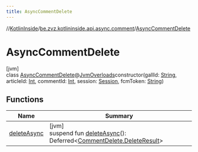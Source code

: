```yaml
---
title: AsyncCommentDelete
---
```

//[KotlinInside](../../../index.html)/[be.zvz.kotlininside.api.async.comment](../index.html)/[AsyncCommentDelete](index.html)



# AsyncCommentDelete



[jvm]\
class [AsyncCommentDelete](index.html)@[JvmOverloads](https://kotlinlang.org/api/latest/jvm/stdlib/kotlin.jvm/-jvm-overloads/index.html)constructor(gallId: [String](https://kotlinlang.org/api/latest/jvm/stdlib/kotlin/-string/index.html), articleId: [Int](https://kotlinlang.org/api/latest/jvm/stdlib/kotlin/-int/index.html), commentId: [Int](https://kotlinlang.org/api/latest/jvm/stdlib/kotlin/-int/index.html), session: [Session](../../be.zvz.kotlininside.session/-session/index.html), fcmToken: [String](https://kotlinlang.org/api/latest/jvm/stdlib/kotlin/-string/index.html))



## Functions


| Name | Summary |
|---|---|
| [deleteAsync](delete-async.html) | [jvm]<br>suspend fun [deleteAsync](delete-async.html)(): Deferred&lt;[CommentDelete.DeleteResult](../../be.zvz.kotlininside.api.comment/-comment-delete/-delete-result/index.html)&gt; |

